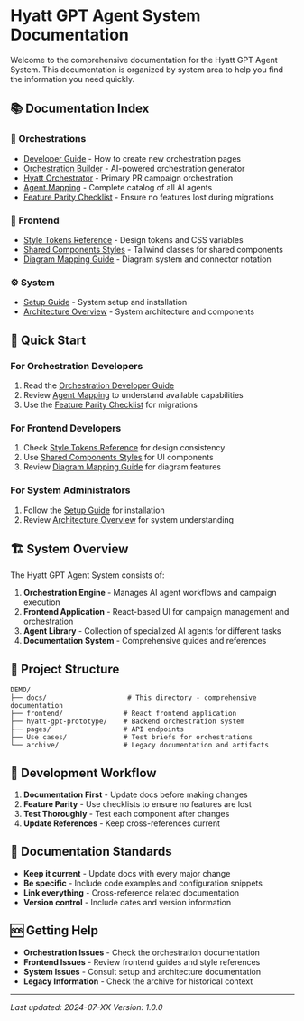 # Hyatt GPT Agent System Documentation

Welcome to the comprehensive documentation for the Hyatt GPT Agent System. This documentation is organized by system area to help you find the information you need quickly.

## 📚 Documentation Index

### 🎯 Orchestrations

- [Developer Guide](./orchestrations/ORCHESTRATION_DEVELOPER_GUIDE.md) - How to create new orchestration pages
- [Orchestration Builder](./orchestrations/OrchestrationBuilder.md) - AI-powered orchestration generator
- [Hyatt Orchestrator](./orchestrations/HyattOrchestrator.md) - Primary PR campaign orchestration
- [Agent Mapping](./orchestrations/AgentMapping.md) - Complete catalog of all AI agents
- [Feature Parity Checklist](./orchestrations/FeatureParityChecklist.md) - Ensure no features lost during migrations

### 🎨 Frontend

- [Style Tokens Reference](./frontend/STYLE_TOKENS_REFERENCE.md) - Design tokens and CSS variables
- [Shared Components Styles](./frontend/SHARED_COMPONENTS_STYLES.md) - Tailwind classes for shared components
- [Diagram Mapping Guide](./frontend/DIAGRAM_MAPPING_GUIDE.md) - Diagram system and connector notation

### ⚙️ System

- [Setup Guide](./system/setup.md) - System setup and installation
- [Architecture Overview](./system/architecture.md) - System architecture and components

## 🚀 Quick Start

### For Orchestration Developers

1. Read the [Orchestration Developer Guide](./orchestrations/ORCHESTRATION_DEVELOPER_GUIDE.md)
2. Review [Agent Mapping](./orchestrations/AgentMapping.md) to understand available capabilities
3. Use the [Feature Parity Checklist](./orchestrations/FeatureParityChecklist.md) for migrations

### For Frontend Developers

1. Check [Style Tokens Reference](./frontend/STYLE_TOKENS_REFERENCE.md) for design consistency
2. Use [Shared Components Styles](./frontend/SHARED_COMPONENTS_STYLES.md) for UI components
3. Review [Diagram Mapping Guide](./frontend/DIAGRAM_MAPPING_GUIDE.md) for diagram features

### For System Administrators

1. Follow the [Setup Guide](./system/setup.md) for installation
2. Review [Architecture Overview](./system/architecture.md) for system understanding

## 🏗️ System Overview

The Hyatt GPT Agent System consists of:

1. **Orchestration Engine** - Manages AI agent workflows and campaign execution
2. **Frontend Application** - React-based UI for campaign management and orchestration
3. **Agent Library** - Collection of specialized AI agents for different tasks
4. **Documentation System** - Comprehensive guides and references

## 📁 Project Structure

```
DEMO/
├── docs/                    # This directory - comprehensive documentation
├── frontend/               # React frontend application
├── hyatt-gpt-prototype/    # Backend orchestration system
├── pages/                  # API endpoints
├── Use cases/              # Test briefs for orchestrations
└── archive/                # Legacy documentation and artifacts
```

## 🔄 Development Workflow

1. **Documentation First** - Update docs before making changes
2. **Feature Parity** - Use checklists to ensure no features are lost
3. **Test Thoroughly** - Test each component after changes
4. **Update References** - Keep cross-references current

## 📝 Documentation Standards

- **Keep it current** - Update docs with every major change
- **Be specific** - Include code examples and configuration snippets
- **Link everything** - Cross-reference related documentation
- **Version control** - Include dates and version information

## 🆘 Getting Help

- **Orchestration Issues** - Check the orchestration documentation
- **Frontend Issues** - Review frontend guides and style references
- **System Issues** - Consult setup and architecture documentation
- **Legacy Information** - Check the archive for historical context

---

_Last updated: 2024-07-XX_
_Version: 1.0.0_
